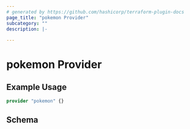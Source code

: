 ```yaml
---
# generated by https://github.com/hashicorp/terraform-plugin-docs
page_title: "pokemon Provider"
subcategory: ""
description: |-
  
---
```


# pokemon Provider



## Example Usage

```terraform
provider "pokemon" {}
```

<!-- schema generated by tfplugindocs -->
## Schema
